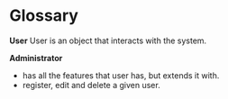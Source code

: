 # Glossary
**User**
User is an object that interacts with the system.

**Administrator**
* has all the features that user has, but extends it with.
* register, edit and delete a given user.